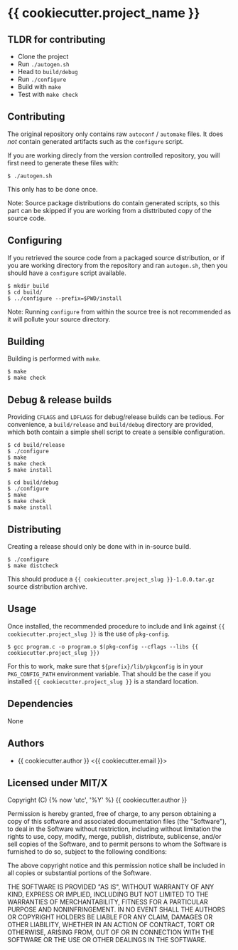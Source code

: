 {{ cookiecutter.project_name }}
==========

TLDR for contributing
---------------------

- Clone the project
- Run `./autogen.sh`
- Head to `build/debug`
- Run `./configure`
- Build with `make`
- Test with `make check`

Contributing
------------

The original repository only contains raw `autoconf` / `automake` files. It
does _not_ contain generated artifacts such as the `configure` script.

If you are working direcly from the version controlled repository, you will
first need to generate these files with:

    $ ./autogen.sh

This only has to be done once.

Note:
Source package distributions do contain generated scripts, so this part
can be skipped if you are working from a disttributed copy of the source code.

Configuring
-----------

If you retrieved the source code from a packaged source distribution, or if
you are working directory from the repository and ran `autogen.sh`, then you
should have a `configure` script available.

    $ mkdir build
    $ cd build/
    $ ../configure --prefix=$PWD/install

Note: Running `configure` from within the source tree is not recommended as
it will pollute your source directory.

Building
--------

Building is performed with `make`.

    $ make
    $ make check

Debug & release builds
----------------------

Providing `CFLAGS` and `LDFLAGS` for debug/release builds can be tedious. For
convenience, a `build/release` and `build/debug` directory are provided, which
both contain a simple shell script to create a sensible configuration.

    $ cd build/release
    $ ./configure
    $ make
    $ make check
    $ make install

    $ cd build/debug
    $ ./configure
    $ make
    $ make check
    $ make install

Distributing
------------

Creating a release should only be done with in in-source build.

    $ ./configure
    $ make distcheck

This should produce a `{{ cookiecutter.project_slug }}-1.0.0.tar.gz` source
distribution archive.

Usage
-----

Once installed, the recommended procedure to include and link against
`{{ cookiecutter.project_slug }}` is the use of `pkg-config`.

    $ gcc program.c -o program.o $(pkg-config --cflags --libs {{ cookiecutter.project_slug }})

For this to work, make sure that `${prefix}/lib/pkgconfig` is in your
`PKG_CONFIG_PATH` environment variable. That should be the case if you
installed `{{ cookiecutter.project_slug }}` is a standard location.

Dependencies
------------

None

Authors
-------
- {{ cookiecutter.author }} <{{ cookiecutter.email }}>

Licensed under MIT/X
--------------------
Copyright (C) {% now 'utc', '%Y' %} {{ cookiecutter.author }}

Permission is hereby granted, free of charge, to any person obtaining a copy of
this software and associated documentation files (the "Software"), to deal in
the Software without restriction, including without limitation the rights to
use, copy, modify, merge, publish, distribute, sublicense, and/or sell copies
of the Software, and to permit persons to whom the Software is furnished to do
so, subject to the following conditions:

The above copyright notice and this permission notice shall be included in all
copies or substantial portions of the Software.

THE SOFTWARE IS PROVIDED "AS IS", WITHOUT WARRANTY OF ANY KIND, EXPRESS OR
IMPLIED, INCLUDING BUT NOT LIMITED TO THE WARRANTIES OF MERCHANTABILITY,
FITNESS FOR A PARTICULAR PURPOSE AND NONINFRINGEMENT. IN NO EVENT SHALL THE
AUTHORS OR COPYRIGHT HOLDERS BE LIABLE FOR ANY CLAIM, DAMAGES OR OTHER
LIABILITY, WHETHER IN AN ACTION OF CONTRACT, TORT OR OTHERWISE, ARISING FROM,
OUT OF OR IN CONNECTION WITH THE SOFTWARE OR THE USE OR OTHER DEALINGS IN THE
SOFTWARE.
